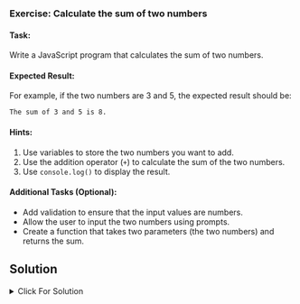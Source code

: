 ### Exercise: Calculate the sum of two numbers

#### Task:
Write a JavaScript program that calculates the sum of two numbers.

#### Expected Result:
For example, if the two numbers are 3 and 5, the expected result should be:
```
The sum of 3 and 5 is 8.
```

#### Hints:
1. Use variables to store the two numbers you want to add.
2. Use the addition operator (`+`) to calculate the sum of the two numbers.
3. Use `console.log()` to display the result.

#### Additional Tasks (Optional):
- Add validation to ensure that the input values are numbers.
- Allow the user to input the two numbers using prompts.
- Create a function that takes two parameters (the two numbers) and returns the sum.


## Solution

<details>
  <summary>Click For Solution</summary>

```JS
 const sum = (n1,n2) => {
     return n1 + n2;
 }

 console.log(sum(5,5)) /// Output 10
```


[Previous Exercise](../01/README.md) | [Index](../../README.md) | [Next Exercise](../03/README.md)